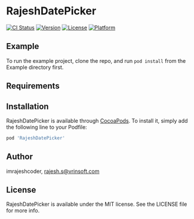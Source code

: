 # RajeshDatePicker

[![CI Status](https://img.shields.io/travis/imrajeshcoder/RajeshDatePicker.svg?style=flat)](https://travis-ci.org/imrajeshcoder/RajeshDatePicker)
[![Version](https://img.shields.io/cocoapods/v/RajeshDatePicker.svg?style=flat)](https://cocoapods.org/pods/RajeshDatePicker)
[![License](https://img.shields.io/cocoapods/l/RajeshDatePicker.svg?style=flat)](https://cocoapods.org/pods/RajeshDatePicker)
[![Platform](https://img.shields.io/cocoapods/p/RajeshDatePicker.svg?style=flat)](https://cocoapods.org/pods/RajeshDatePicker)

## Example

To run the example project, clone the repo, and run `pod install` from the Example directory first.

## Requirements

## Installation

RajeshDatePicker is available through [CocoaPods](https://cocoapods.org). To install
it, simply add the following line to your Podfile:

```ruby
pod 'RajeshDatePicker'
```

## Author

imrajeshcoder, rajesh.s@vrinsoft.com

## License

RajeshDatePicker is available under the MIT license. See the LICENSE file for more info.
